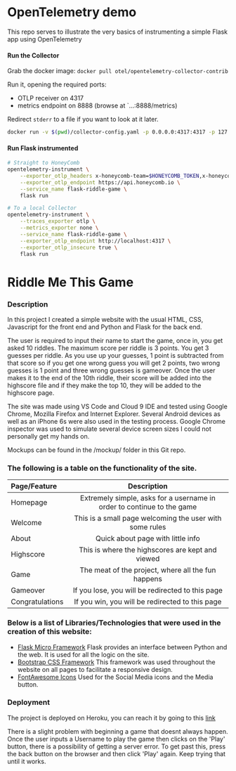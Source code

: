 # OpenTelemetry demo

This repo serves to illustrate the very basics of instrumenting a simple Flask app using OpenTelemetry

#### Run the Collector

Grab the docker image: `docker pull otel/opentelemetry-collector-contrib`

Run it, opening the required ports:
- OTLP receiver on 4317
- metrics endpoint on 8888 (browse at `...:8888/metrics)

Redirect `stderr` to a file if you want to look at it later.

```bash
docker run -v $(pwd)/collector-config.yaml -p 0.0.0.0:4317:4317 -p 127.0.0.1:55679:55679 -p 0.0.0.0:8888:8888 otel/opentelemetry-collector-contrib  2> collector.logs
```

#### Run Flask instrumented

```bash
# Straight to HoneyComb
opentelemetry-instrument \
    --exporter_otlp_headers x-honeycomb-team=$HONEYCOMB_TOKEN,x-honeycomb-dataset=flask-riddle-game-metrics \
    --exporter_otlp_endpoint https://api.honeycomb.io \
    --service_name flask-riddle-game \
    flask run 

# To a local Collector
opentelemetry-instrument \
    --traces_exporter otlp \
    --metrics_exporter none \
    --service_name flask-riddle-game \
    --exporter_otlp_endpoint http://localhost:4317 \
    --exporter_otlp_insecure true \
    flask run 

```

# Riddle Me This Game

### Description

In this project I created a simple website with the usual HTML, CSS, Javascript for the front end and Python and Flask for the back end.

The user is required to input their name to start the game, once in, you get asked 10 riddles.
The maximum score per riddle is 3 points.
You get 3 guesses per riddle. As you use up your guesses, 1 point is subtracted from that score so if you get one wrong guess you will get 2 points, two wrong guesses is 1 point and three wrong guesses is gameover.
Once the user makes it to the end of the 10th riddle, their score will be added into the highscore file and if they make the top 10, they will be added to the highscore page.

The site was made using VS Code and Cloud 9 IDE and tested using Google Chrome, Mozilla Firefox and Internet Explorer. Several Android devices as well as an iPhone 6s were also used in the testing process. Google Chrome inspector was used to simulate several device screen sizes I could not personally get my hands on.

Mockups can be found in the /mockup/ folder in this Git repo.


### The following is a table on the functionality of the site.

| Page/Feature | Description |
| :--- | :---: |
| Homepage | Extremely simple, asks for a username in order to continue to the game |
| Welcome | This is a small page welcoming the user with some rules |
| About | Quick about page with little info |
| Highscore | This is where the highscores are kept and viewed |
| Game | The meat of the project, where all the fun happens |
| Gameover | If you lose, you will be redirected to this page |
| Congratulations | If you win, you will be redirected to this page |


### Below is a list of Libraries/Technologies that were used in the creation of this website:

* [Flask Micro Framework](http://flask.pocoo.org/)
Flask provides an interface between Python and the web. It is used for all the logic on the site.
* [Bootstrap CSS Framework](https://getbootstrap.com/)
This framework was used throughout the website on all pages to facilitate a responsive design.
* [FontAwesome Icons](https://fontawesome.com/)
Used for the Social Media icons and the Media button.

### Deployment

The project is deployed on Heroku, you can reach it by going to this [link](https://shaun-riddle-game.herokuapp.com/)

There is a slight problem with beginning a game that doesnt always happen. Once the user inputs a Username to play the game then clicks on the 'Play' button, there is a possibility of getting a server error. To get past this, press the back button on the browser and then click 'Play' again. Keep trying that until it works.